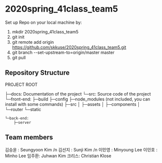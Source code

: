 # 2020spring_41class_team5

Set up Repo on your local machine by:
1. mkdir 2020spring_41class_team5
2. git init
3. git remote add origin https://github.com/skkuse/2020spring_41class_team5.git
4. git branch --set-upstream-to=origin/master master
4. git pull




## Repository Structure

PROJECT ROOT

├─docs: Documentation of the project
└─src: Source code of the project
    └─front-end:
        ├─build
        ├─config
        ├─node_modules (not included, you can install with some commands)
        ├─src
        │  ├─assets
        │  ├─components
        │  └─router
        └─static

    └─back-end:
        ├─server


## Team members

김승윤 : Seungyoon Kim /n
김선지 : Sunji Kim /n
이민영 : Minyoung Lee
이민호 : Minho Lee
임주환: Juhwan Kim
크리스: Christian Klose
